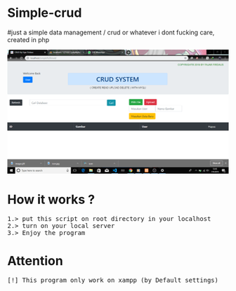 # Simple-crud
#just a simple data management / crud or whatever i dont fucking care, created in php

![alt-text](https://github.com/FajarTheGGman/Simple-crud/blob/master/.%2C/w.png)

# How it works ?
<pre>
1.> put this script on root directory in your localhost
2.> turn on your local server
3.> Enjoy the program
</pre>

# Attention
<pre>
[!] This program only work on xampp (by Default settings)
</pre>
